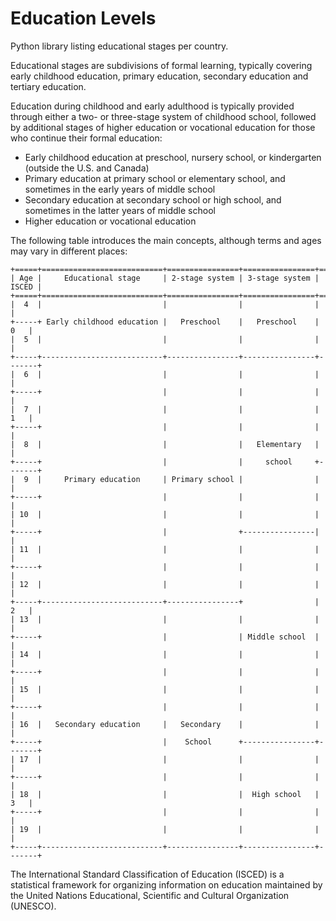 # Education Levels

Python library listing educational stages per country.

Educational stages are subdivisions of formal learning, typically covering early childhood education, primary education, secondary education and tertiary education.

Education during childhood and early adulthood is typically provided through either a two- or three-stage system of childhood school, followed by additional stages of higher education or vocational education for those who continue their formal education:

- Early childhood education at preschool, nursery school, or kindergarten (outside the U.S. and Canada)
- Primary education at primary school or elementary school, and sometimes in the early years of middle school
- Secondary education at secondary school or high school, and sometimes in the latter years of middle school
- Higher education or vocational education

The following table introduces the main concepts, although terms and ages may vary in different places:

    +=====+===========================+================+================+=======+
    | Age |     Educational stage     | 2-stage system | 3-stage system | ISCED |
    +=====+===========================+================+================+=======+
    |  4  |                           | 	           |                |       |
    +-----+ Early childhood education |   Preschool    |   Preschool    |   0   |
    |  5  |                           |                |                |       |
    +-----+---------------------------+----------------+----------------+-------+
    |  6  |	                          |                |                |       |
    +-----+                           |                |                |       |
    |  7  |                           |                |                |   1   |
    +-----+                           |                |                |       |
    |  8  |                           |                |   Elementary   |       |
    +-----+                           |                |     school     +-------+
    |  9  |     Primary education     | Primary school |                |       |
    +-----+                           |                |                |       |
    | 10  |                           |                |                |       |
    +-----+                           |                +----------------|       |
    | 11  |                           |                |                |       |
    +-----+                           |                |                |       |
    | 12  |                           |                |                |       |
    +-----+---------------------------+----------------+                |   2   |
    | 13  |                           |                |                |       |
    +-----+                           |                | Middle school  |       |
    | 14  |                           |                |                |       |
    +-----+                           |                |                |       |
    | 15  |                           |                |                |       |
    +-----+                           |                |                |       |
    | 16  |   Secondary education     |   Secondary    |                |       |
    +-----+                           |    School      +----------------+-------+
    | 17  |                           |                |                |       |
    +-----+                           |                |                |       |
    | 18  |                           |                |  High school   |   3   |
    +-----+                           |                |                |       |
    | 19  |                           |                |                |       |
    +-----+---------------------------+----------------+----------------+-------+

The International Standard Classification of Education (ISCED) is a statistical framework for organizing information on education maintained by the United Nations Educational, Scientific and Cultural Organization (UNESCO).

